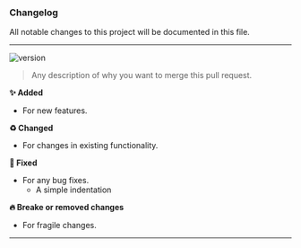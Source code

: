 ### Changelog

All notable changes to this project will be documented in this file.

---

![version][version]

> Any description of why you want to merge this pull request.

**✨ Added**

-   For new features.

**♻️ Changed**

-   For changes in existing functionality.

**🐛 Fixed**

-   For any bug fixes.
    -   A simple indentation

**🔥 Breake or removed changes**

-   For fragile changes.

[version]: https://img.shields.io/badge/version-v0.0.0-EBCB8B?style=for-the-badge&logo=Node.js&logoColor=EBCB8B

---
